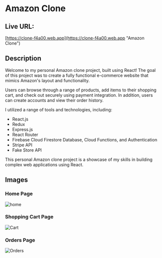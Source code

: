 # Amazon Clone

## Live URL:
[https://clone-f4a00.web.app](https://clone-f4a00.web.app "Amazon Clone")

## Description
Welcome to my personal Amazon clone project, built using React! The goal of this project was to create a fully functional e-commerce website that mimics Amazon's layout and functionality.

Users can browse through a range of products, add items to their shopping cart, and check out securely using payment integration. In addition, users can create accounts and view their order history.

I utilized a range of tools and technologies, including:
* React.js
* Redux
* Express.js
* React Router
* Firebase Cloud Firestore Database, Cloud Functions, and Authentication
* Stripe API
* Fake Store API

This personal Amazon clone project is a showcase of my skills in building complex web applications using React.

## Images
### Home Page

![home](https://user-images.githubusercontent.com/77870751/230510434-b1d9e8a9-a496-4c68-aac3-81b51ff7eed2.PNG)

### Shopping Cart Page

![Cart](https://user-images.githubusercontent.com/77870751/230510718-27950fdb-9c30-4ae3-aac5-753b012dee45.PNG)

### Orders Page

![Orders](https://user-images.githubusercontent.com/77870751/230510723-ff7343cd-b51f-4243-bd8f-9856477f0770.PNG)
